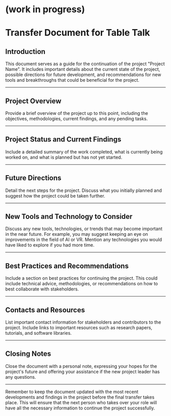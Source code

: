 
# (work in progress)
# Transfer Document for Table Talk

## Introduction
This document serves as a guide for the continuation of the project "Project Name". It includes important details about the current state of the project, possible directions for future development, and recommendations for new tools and breakthroughs that could be beneficial for the project.

---

## Project Overview
Provide a brief overview of the project up to this point, including the objectives, methodologies, current findings, and any pending tasks.

---

## Project Status and Current Findings
Include a detailed summary of the work completed, what is currently being worked on, and what is planned but has not yet started.

---

## Future Directions
Detail the next steps for the project. Discuss what you initially planned and suggest how the project could be taken further.

---

## New Tools and Technology to Consider
Discuss any new tools, technologies, or trends that may become important in the near future. For example, you may suggest keeping an eye on improvements in the field of AI or VR. Mention any technologies you would have liked to explore if you had more time.

---

## Best Practices and Recommendations
Include a section on best practices for continuing the project. This could include technical advice, methodologies, or recommendations on how to best collaborate with stakeholders.

---

## Contacts and Resources
List important contact information for stakeholders and contributors to the project. Include links to important resources such as research papers, tutorials, and software libraries. 

---

## Closing Notes
Close the document with a personal note, expressing your hopes for the project's future and offering your assistance if the new project leader has any questions.

---

Remember to keep the document updated with the most recent developments and findings in the project before the final transfer takes place. This will ensure that the next person who takes over your role will have all the necessary information to continue the project successfully.

